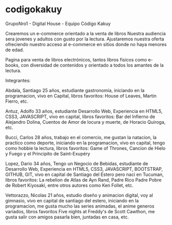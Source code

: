 # codigokakuy
GrupoNro1 - Digital House - Equipo Código Kakuy

Crearemos un e-commerce orientado a la venta de libros
Nuestra audiencia sera jovenes y adultos con gusto por la lectura.
Ajustaremos nuestra oferta ofreciendo nuestro acceso al e-commerce en sitios donde no haya menores de edad.

Pagina para venta de libros electrónicos, tantos libros fisicos como e-books, con diversidad de contenidos y orientado a todos los amantes de la lectura.

Integrantes:

Abdala, Santiago
25 años, estudiante gastronomía, iniciando en la programacion, vivo en Capital, libros favoritos: House of Leaves, Martin Fierro, etc.

Antuz, Adolfo
33 años, estudiante Desarrollo Web, Experiencia en HTML5, CSS3, JAVASCRIPT, vivo en capital, libros favoritos: Bar del Infierno de Alejandro Dolina, Cuentos de Amor de locura y muerte, de Horacio Quiroga, etc. 

Bucci, Carlos
28 años, trabajo en el comercio, me gustan la natacion, la practico como deporte, iniciando en la programacion, vivo en capital, tengo como hobbie la lectura, libros favoritos: Game of Thrones, Cancion de Hielo y Fuego y el Principito de Saint-Exupéry

Lopez, Dario
34 años, Tengo un Negocio de Bebidas, estudiante de Desarrollo Web, Experiencia en HTML5, CSS3, JAVASCRIPT, BOOTSTRAP, GITHUB, GIT, vivo en capital de Santiago del Estero pero naci en Tucuman, libros favoritos: La rebelion de Atlas de Ayn Rand, Padre Rico Padre Pobre de Robert Kiyosaki, entre otros autores como Ken Follet, etc. 

Vettorazzo, Nicolas
21 años, estudio diseño y animacion digital, voy al gimnasio, vivo en capital de santiago del estero, iniciando en la programacion, me gusta mucho las series animadas, el anime generos variados, libros favoritos Five nights at Freddy's de Scott Cawthon, me gusta salir con amigos pasarla bien, juntadas en casa, etc. 


